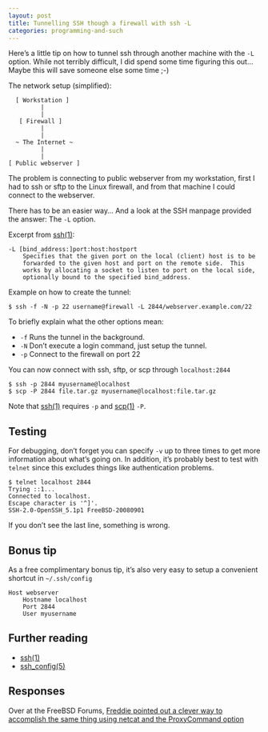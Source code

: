 ```yaml
---
layout: post
title: Tunnelling SSH though a firewall with ssh -L
categories: programming-and-such
---
```


Here’s a little tip on how to tunnel ssh through another machine with
the `-L` option. While not terribly difficult, I did spend some time
figuring this out… Maybe this will save someone else some time ;-)

The network setup (simplified):

	  [ Workstation ]
	         |
	         |
	   [ Firewall ]
	         |
	         |
	  ~ The Internet ~
	         |
	         |
	[ Public webserver ]

The problem is connecting to public webserver from my workstation, first I had
to ssh or sftp to the Linux firewall, and from that machine I could connect to
the webserver.

There has to be an easier way… And a look at the SSH manpage provided the
answer: The `-L` option.

Excerpt from [ssh(1)][ssh]:

	-L [bind_address:]port:host:hostport
		Specifies that the given port on the local (client) host is to be
		forwarded to the given host and port on the remote side.  This
		works by allocating a socket to listen to port on the local side,
		optionally bound to the specified bind_address.

Example on how to create the tunnel:

	$ ssh -f -N -p 22 username@firewall -L 2844/webserver.example.com/22

To briefly explain what the other options mean:
- `-f` Runs the tunnel in the background.
- `-N` Don’t execute a login command, just setup the tunnel.
- `-p` Connect to the firewall on port 22


You can now connect with ssh, sftp, or scp through `localhost:2844`

	$ ssh -p 2844 myusername@localhost
	$ scp -P 2844 file.tar.gz myusername@localhost:file.tar.gz

Note that [ssh(1)][ssh] requires `-p` and [scp(1)][scp] `-P`.

Testing
-------
For debugging, don’t forget you can specify `-v` up to three times to get
more information about what’s going on. In addition, it’s probably
best to test with `telnet` since this excludes things like authentication
problems.

	$ telnet localhost 2844
	Trying ::1...
	Connected to localhost.
	Escape character is '^]'.
	SSH-2.0-OpenSSH_5.1p1 FreeBSD-20080901

If you don’t see the last line, something is wrong.

Bonus tip
---------
As a free complimentary bonus tip, it’s also very easy to setup a convenient shortcut in `~/.ssh/config`

	Host webserver
		Hostname localhost
		Port 2844
		User myusername


Further reading
---------------
- [ssh(1)][ssh]
- [ssh\_config(5)][ssh_config]


Responses
---------
Over at the FreeBSD Forums, [Freddie pointed out a clever way to accomplish the same thing using netcat and the ProxyCommand option][freddie]


[ssh]: http://www.openbsd.org/cgi-bin/man.cgi?apropos=0&sektion=1&manpath=OpenBSD+Current&arch=i386&format=html&query=ssh
[scp]: http://www.openbsd.org/cgi-bin/man.cgi?apropos=0&sektion=1&manpath=OpenBSD+Current&arch=i386&format=html&query=scp
[ssh_config]: http://www.openbsd.org/cgi-bin/man.cgi?apropos=0&sektion=5&manpath=OpenBSD+Current&arch=i386&format=html&query=ssh_config
[freddie]: http://forums.freebsd.org/showpost.php?p=110006&postcount=2
